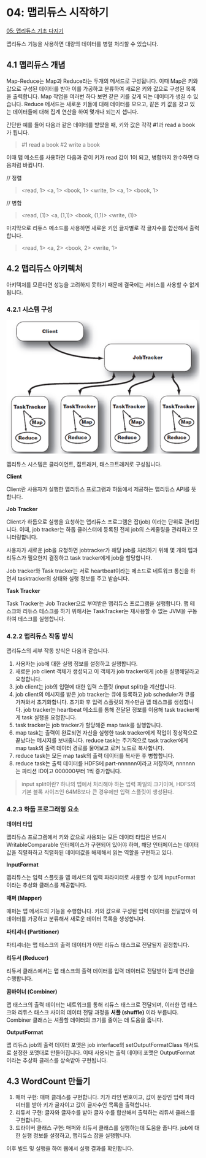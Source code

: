 # 04: 맵리듀스 시작하기

[05: 맵리듀스 기초 다지기](https://www.notion.so/05-380bb40ff5644055bf4eefb939c2ca8e?pvs=21)

맵리듀스 기능을 사용하면 대량의 데이터를 병렬 처리할 수 있습니다.

## 4.1 맵리듀스 개념

Map-Reduce는 Map과 Reduce라는 두개의 메서드로 구성됩니다. 이때 Map은 키와 값으로 구성된 데이터를 받아 이를 가공하고 분류하여 새로운 키와 값으로 구성된 목록을 출력합니다. Map 작업을 여러번 하다 보면 같은 키를 갖게 되는 데이터가 생길 수 있습니다. Reduce 메서드는 새로운 키들에 대해 데이터를 모으고, 같은 키 값을 갖고 있는 데이터들에 대해 집계 연산을 하여 몇개나 되는지 셉니다.

간단한 예를 들어 다음과 같은 데이터를 받았을 때, 키와 값은 각각 #1과 read a book가 됩니다.

> #1 read a book
#2 write a book
> 

이때 맵 메소드를 사용하면 다음과 같이 키가 read 값이 1이 되고, 병합까지 완수하면 다음처럼 바뀝니다.

// 정렬

> <read, 1>
<a, 1>
<book, 1>
<write, 1>
<a, 1>
<book, 1>
> 

// 병합

> <read, (1)>
<a, (1,1)>
<book, (1,1)>
<write, (1)>
> 

마지막으로 리듀스 메소드를 사용하면 새로운 키인 글자별로 각 글자수를 합산해서 출력합니다.

> <read, 1>
<a, 2>
<book, 2>
<write, 1>
> 

## 4.2 맵리듀스 아키텍처

아키텍처를 모른다면 성능을 고려하지 못하기 때문에 결국에는 서비스를 사용할 수 없게 됩니다.

### 4.2.1 시스템 구성

![!\[ch4-mapreducesystem\](ch4-mapreducesystem.png)](images/ch4-mapreducesystem.png)

맵리듀스 시스템은 클라이언트, 잡트래커, 태스크트래커로 구성됩니다.

************Client************

Client란 사용자가 실행한 맵리듀스 프로그램과 하둡에서 제공하는 맵리듀스 API를 뜻합니다.

**********************Job Tracker**********************

Client가 하둡으로 실행을 요청하는 맵리듀스 프로그램은 잡(job) 이라는 단위로 관리됩니다. 이때, job tracker는 하둡 클러스터에 등록된 전체 job의 스케줄링을 관리하고 모니터링합니다.

사용자가 새로운 job을 요청하면 jobtracker가 해당 job를 처리하기 위해 몇 개의 맵과 리듀스가 필요한지 결정하고 task tracker에게 job을 할당합니다. 

Job tracker와 Task tracker는 서로 heartbeat이라는 메소드로 네트워크 통신을 하면서 tasktracker의 상태와 실행 정보를 주고 받습니다.

************************Task Tracker************************

Task Tracker는 Job Tracker으로 부여받은 맵리듀스 프로그램을 실행합니다. 맵 테스크와 리듀스 테스크를 하기 위해서는 TaskTracker는 재사용할 수 없는 JVM을 구동하여 테스크를 실행합니다.

### 4.2.2 맵리듀스 작동 방식

맵리듀스의 세부 작동 방식은 다음과 같습니다.

1. 사용자는 job에 대한 실행 정보를 설정하고 실행합니다.
2. 새로운 job client 객체가 생성되고 이 객체가 job tracker에게 job을 실행해달라고 요청합니다.
3. job client는 job의 입렫에 대한 입력 스플릿 (input split)을 계산합니다.
4. job client의 메시지를 받은 job tracker는 큐에 등록하고 job scheduler가 큐를 가져와서 초기화합니다. 초기화 후 입력 스플릿의 개수만큼 맵 테스크를 생성합니다. job tracker는 heartbeat 메소드를 통해 전달된 정보를 이용해 task tracker에게 task 실행을 요청합니다.
5. task tracker는 job tracker가 할당해준 map task를 실행합니다.
6. map task는 출력이 완료되면 자신을 실행한 task tracker에게 작업이 정상적으로 끝났다는 메시지를 보내줍니다. reduce task는 주기적으로 task tracker에게 map task의 출력 데이터 경로를 물어보고 로커 노드로 복사합니다.
7. reduce task는 모든 map task의 출력 데이터를 복사한 후 병합합니다.
8. reduce task는 출력 데이터를 HDFS에 part-nnnnnn이라고 저장하며, nnnnnn는 파티션 ID이고 000000부터 1씩 증가합니다.

> input split이란?
하나의 맵에서 처리해야 하는 입력 파일의 크기이며, HDFS의 기본 블록 사이즈인 64MB보다 큰 경우에만 입력 스플릿이 생성된다.
> 

### 4.2.3 하둡 프로그래밍 요소

**데이터 타입**

맵리듀스 프로그램에서 키와 값으로 사용되는 모든 데이터 타입은 반드시 WritableComparable 인터페이스가 구현되어 있어야 하며, 해당 인터페이스는 데이터값을 직렬화하고 직렬화된 데이터값을 해제해서 읽는 역할을 구현하고 있다. 

****InputFormat****

맵리듀스는 입력 스플릿을 맵 메서드의 입력 파라미터로 사용할 수 있게 InputFormat이라는 추상화 클래스를 제공합니다. 

**********************매퍼 (Mapper)**********************

매퍼는 맵 메서드의 기능을 수행합니다. 키와 값으로 구성된 입력 데이터를 전달받아 이 데이터를 가공하고 분류해서 새로운 데이터 목록을 생성합니다.

**파티셔너 (Partitioner)**

파티셔너는 맵 테스크의 출력 데이터가 어떤 리듀스 태스크로 전달될지 결정합니다.

**리듀서 (Reducer)**

리듀서 클래스에서는 맵 태스크의 출력 데이터를 입력 데이터로 전달받아 집계 연산을 수행합니다.

**콤바이너 (Combiner)**

맵 태스크의 출력 데이터는 네트워크를 통해 리듀스 태스크로 전달되며, 이러한 맵 태스크와 리듀스 태스크 사이의 데이터 전달 과정을 **셔플 (shuffle)** 이라 부릅니다. Combiner 클래스는 셔플할 데이터의 크기를 줄이는 데 도움을 줍니다.

**OutputFormat**

맵 리듀스 job의 출력 데이터 포맷은 job interface의 setOutputFormatClass 메서드로 설정한 포맷대로 만들어집니다. 이때 사용되는 출력 데이터 포맷은 OutputFormat이라는 추상화 클래스를 상속받아 구현됩니다. 

## 4.3 WordCount 만들기

1. 매퍼 구현: 매퍼 클래스를 구현합니다. 키가 라인 번호이고, 값이 문장인 입력 파라미터를 받아 키가 글자이고 값이 글자수인 목록을 출력합니다.
2. 리듀서 구현: 글자와 글자수를 받아 글자 수를 합산해서 출력하는 리듀서 클래스를 구현합니다.
3. 드라이버 클래스 구현: 매퍼와 리듀서 클래스를 실행하는데 도움을 줍니다. job에 대한 실행 정보를 설정하고, 맵리듀스 잡을 실행합니다.

이후 빌드 및 실행을 하여 웹에서 실행 결과를 확인합니다.